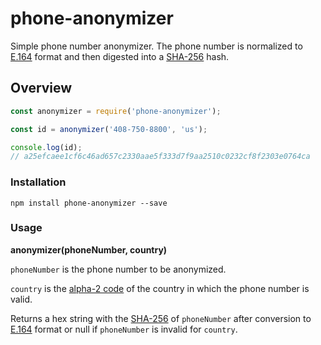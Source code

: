 # phone-anonymizer

Simple phone number anonymizer. The phone number is normalized to [E.164](https://en.wikipedia.org/wiki/E.164) format and then digested into a [SHA-256](https://en.wikipedia.org/wiki/SHA-2) hash.

## Overview

```javascript
const anonymizer = require('phone-anonymizer');

const id = anonymizer('408-750-8800', 'us');

console.log(id);
// a25efcaee1cf6c46ad657c2330aae5f333d7f9aa2510c0232cf8f2303e0764ca
```

### Installation

```
npm install phone-anonymizer --save
```

### Usage

**anonymizer(phoneNumber, country)**

`phoneNumber` is the phone number to be anonymized.

`country` is the [alpha-2 code](https://en.wikipedia.org/wiki/ISO_3166-1_alpha-2) of the country in which the phone number is valid.

Returns a hex string with the [SHA-256](https://en.wikipedia.org/wiki/SHA-2) of `phoneNumber` after conversion to [E.164](https://en.wikipedia.org/wiki/E.164) format or null if `phoneNumber` is invalid for `country`.
